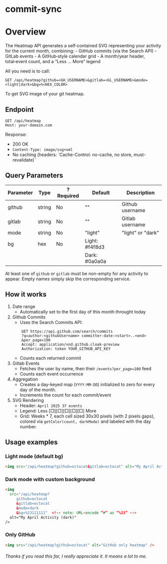 # commit-sync

# Overview

The Heatmap API generates a self‑contained SVG representing your activity for the current month, combining: - GitHub commits (via the Search API) - GitLab events - A GitHub‑style calendar grid - A month/year header, total‑event count, and a “Less … More” legend

All you need is to call:

```http
GET /api/heatmap?github=<GH_USERNAME>&gitlab=<GL_USERNAME>&mode=<light|dark>&bg=%<HEX_COLOR>
```

To get SVG image of your git heatmap.

## Endpoint

```http
GET /api/heatmap
Host: your-domain.com
```

Response:

- 200 OK
- `Content-Type: image/svg+xml`
- No caching (headers: `Cache-Control: no-cache, no store, must-revalidate)¨

## Query Parameters

| Parameter | Type   | ?Required | Default        | Description       |
| --------- | ------ | --------- | -------------- | ----------------- |
| github    | string | No        | ""             | Github username   |
| gitlab    | string | No        | ""             | Gitlab username   |
| mode      | string | No        | "light"        | "light" or "dark" |
| bg        | hex    | No        | Light: #f4f8d3 |
|           |        |           | Dark: #0a0a0a  |

At least one of `github` or `gitlab` must be non-empty for any activity to appear. Empty names simply skip the corresponding service.

## How it works

1. Date range
   - Automatically set to the first day of this month throught today
2. Github Commits
   - Uses the Search Commits API:
   ```http
       GET https://api.github.com/search/commits
       ?q=author:<githubUsername> committer-date:<start>..<end>
       &per_page=100
       Accept: application/vnd.github.cloak-preview
       Authorization: token YOUR_GITHUB_API_KEY
   ```
   - Counts each returned commit
3. Gitlab Events
   - Fetches the user by name, then their `/events?per_page=100` feed
   - Counts each event occurrence
4. Aggregation
   - Creates a day-keyed map (`YYYY-MM-DD`) initialized to zero for every day of the month.
   - Increments the count for each commit/event
5. SVG Rendering
   - Header: `April 2025 37 events`
   - Legend: Less [□][□][□][□][□] More
   - Grid: Weeks \* 7, each cell sized 30x30 pixels (with 2 pixels gaps), colored via `getColor(count, darkMode)` and labeled with the day number.

## Usage examples

### Light mode (default bg)

```html
<img src="/api/heatmap?github=octocat&gitlab=octocat" alt="My April Activity" />
```

### Dark mode with custom background

```html
<img
  src="/api/heatmap?
     github=octocat
     &gitlab=octocat
     &mode=dark
     &bg=%23111111"  <!-- note: URL‑encode “#” as “%23” -->
  alt="My April Activity (dark)"
/>
```

### Only GitHub

```html
<img src="/api/heatmap?github=octocat" alt="GitHub only heatmap" />
```

###### Thanks if you read this far, I really appreciate it. It means a lot to me.
